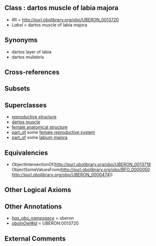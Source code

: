 
## Class : dartos muscle of labia majora

 * *IRI* = http://purl.obolibrary.org/obo/UBERON_0013720
 * *Label* = dartos muscle of labia majora

## Synonyms

 * dartos layer of labia
 * dartos muliebris

## Cross-references


## Subsets


## Superclasses

 * [reproductive structure](../../UBERON/56/UBERON_0005156.md)
 * [dartos muscle](../../UBERON/18/UBERON_0013718.md)
 * [female anatomical structure](../../UBERON/04/UBERON_0014404.md)
 * [part_of](../../BFO/50/BFO_0000050.md) some [female reproductive system](../../UBERON/74/UBERON_0000474.md)
 * [part_of](../../BFO/50/BFO_0000050.md) some [labium majora](../../UBERON/85/UBERON_0004085.md)

## Equivalencies

 * ObjectIntersectionOf(<http://purl.obolibrary.org/obo/UBERON_0013718> ObjectSomeValuesFrom(<http://purl.obolibrary.org/obo/BFO_0000050> <http://purl.obolibrary.org/obo/UBERON_0000474>))

## Other Logical Axioms


## Other Annotations

 * *[has_obo_namespace](../../ce/oboInOwl#hasOBONamespace.md)* = uberon
 * *[oboInOwl#id](../../id/oboInOwl#id.md)* = UBERON:0013720

## External Comments

